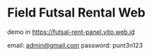 # Field Futsal Rental Web

demo in https://futsal-rent-panel.vito.web.id

email: admin@gmail.com
password: punt3n123
